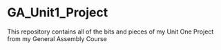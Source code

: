 # GA_Unit1_Project
This repository contains all of the bits and pieces of my Unit One Project from my General Assembly Course
